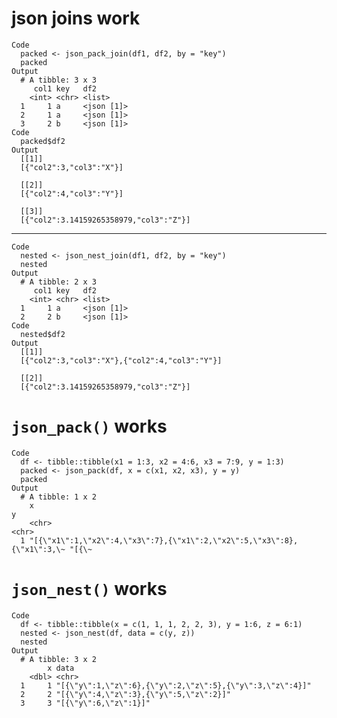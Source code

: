 # json joins work

    Code
      packed <- json_pack_join(df1, df2, by = "key")
      packed
    Output
      # A tibble: 3 x 3
         col1 key   df2       
        <int> <chr> <list>    
      1     1 a     <json [1]>
      2     1 a     <json [1]>
      3     2 b     <json [1]>
    Code
      packed$df2
    Output
      [[1]]
      [{"col2":3,"col3":"X"}] 
      
      [[2]]
      [{"col2":4,"col3":"Y"}] 
      
      [[3]]
      [{"col2":3.14159265358979,"col3":"Z"}] 
      

---

    Code
      nested <- json_nest_join(df1, df2, by = "key")
      nested
    Output
      # A tibble: 2 x 3
         col1 key   df2       
        <int> <chr> <list>    
      1     1 a     <json [1]>
      2     2 b     <json [1]>
    Code
      nested$df2
    Output
      [[1]]
      [{"col2":3,"col3":"X"},{"col2":4,"col3":"Y"}] 
      
      [[2]]
      [{"col2":3.14159265358979,"col3":"Z"}] 
      

# `json_pack()` works

    Code
      df <- tibble::tibble(x1 = 1:3, x2 = 4:6, x3 = 7:9, y = 1:3)
      packed <- json_pack(df, x = c(x1, x2, x3), y = y)
      packed
    Output
      # A tibble: 1 x 2
        x                                                                        y    
        <chr>                                                                    <chr>
      1 "[{\"x1\":1,\"x2\":4,\"x3\":7},{\"x1\":2,\"x2\":5,\"x3\":8},{\"x1\":3,\~ "[{\~

# `json_nest()` works

    Code
      df <- tibble::tibble(x = c(1, 1, 1, 2, 2, 3), y = 1:6, z = 6:1)
      nested <- json_nest(df, data = c(y, z))
      nested
    Output
      # A tibble: 3 x 2
            x data                                                     
        <dbl> <chr>                                                    
      1     1 "[{\"y\":1,\"z\":6},{\"y\":2,\"z\":5},{\"y\":3,\"z\":4}]"
      2     2 "[{\"y\":4,\"z\":3},{\"y\":5,\"z\":2}]"                  
      3     3 "[{\"y\":6,\"z\":1}]"                                    

